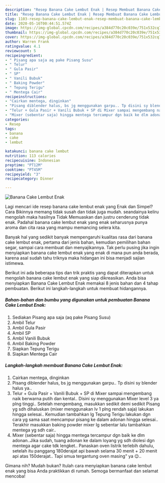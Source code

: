 ```yaml
---
description: "Resep Banana Cake Lembut Enak | Resep Membuat Banana Cake Lembut Enak Yang Menggugah Selera"
title: "Resep Banana Cake Lembut Enak | Resep Membuat Banana Cake Lembut Enak Yang Menggugah Selera"
slug: 1103-resep-banana-cake-lembut-enak-resep-membuat-banana-cake-lembut-enak-yang-menggugah-selera
date: 2020-05-16T00:44:51.574Z
image: https://img-global.cpcdn.com/recipes/a384d770c20c039e/751x532cq70/banana-cake-lembut-enak-foto-resep-utama.jpg
thumbnail: https://img-global.cpcdn.com/recipes/a384d770c20c039e/751x532cq70/banana-cake-lembut-enak-foto-resep-utama.jpg
cover: https://img-global.cpcdn.com/recipes/a384d770c20c039e/751x532cq70/banana-cake-lembut-enak-foto-resep-utama.jpg
author: Warren Frank
ratingvalue: 4.1
reviewcount: 5
recipeingredient:
- " Pisang apa saja aq pake Pisang Susu"
- " Telur"
- " Gula Pasir"
- " SP"
- " Vanili Bubuk"
- " Baking Powder"
- " Tepung Terigu"
- " Mentega Cair"
recipeinstructions:
- "Cairkan mentega, dinginkan"
- "Pisang diblender halus, bs jg menggunakan garpu.. Tp disini sy blender halus ya.."
- "Telur + Gula Pasir + Vanili Bubuk + SP di Mixer sampai mengembang naik berwarna putih dan kental.. Disini sy menggunakan Mixer level 3 ya plng tinggi.. Setelah mengembang, masukkan sedikit demi sedikit Pisang yg sdh dihaluskan (mixer menggunakan lv 1 plng rendah saja) lakukan hingga selesai.. Kemudian tambahkan lg Tepung Terigu lakukan dgn cara yg sama saat mencampur pisang ke dalam adonan hingga selesai.. Terakhir masukkan baking powder mixer lg sebentar lalu tambahkan mentega yg sdh cair.."
- "Mixer (sebentar saja) hingga mentega tercampur dgn baik ke dlm adonan..Jika sudah, tuang adonan ke dalam loyang yg sdh diolesi dgn mentega agar cake tdk lengket.. Panaskan oven listrik terlebih dahulu, setelah itu panggang 180derajat api bawah selama 30 menit + 20 menit api atas 150derajat.. Tapi smua tergantung oven masing&#34; ya 😉.."
categories:
- Resep
tags:
- banana
- cake
- lembut

katakunci: banana cake lembut 
nutrition: 113 calories
recipecuisine: Indonesian
preptime: "PT12M"
cooktime: "PT45M"
recipeyield: "3"
recipecategory: Dinner

---
```



![Banana Cake Lembut Enak](https://img-global.cpcdn.com/recipes/a384d770c20c039e/751x532cq70/banana-cake-lembut-enak-foto-resep-utama.jpg)

Lagi mencari ide resep banana cake lembut enak yang Enak dan Simpel? Cara Bikinnya memang tidak susah dan tidak juga mudah. seandainya keliru mengolah maka hasilnya Tidak Memuaskan dan justru cenderung tidak enak. Padahal banana cake lembut enak yang enak seharusnya punya aroma dan cita rasa yang mampu memancing selera kita.

Banyak hal yang sedikit banyak mempengaruhi kualitas rasa dari banana cake lembut enak, pertama dari jenis bahan, kemudian pemilihan bahan segar, sampai cara membuat dan menyajikannya. Tak perlu pusing jika ingin menyiapkan banana cake lembut enak yang enak di mana pun anda berada, karena asal sudah tahu triknya maka hidangan ini bisa menjadi sajian istimewa.




Berikut ini ada beberapa tips dan trik praktis yang dapat diterapkan untuk mengolah banana cake lembut enak yang siap dikreasikan. Anda bisa menyiapkan Banana Cake Lembut Enak memakai 8 jenis bahan dan 4 tahap pembuatan. Berikut ini langkah-langkah untuk membuat hidangannya.

<!--inarticleads1-->

##### Bahan-bahan dan bumbu yang digunakan untuk pembuatan Banana Cake Lembut Enak:

1. Sediakan  Pisang apa saja (aq pake Pisang Susu)
1. Ambil  Telur
1. Ambil  Gula Pasir
1. Ambil  SP
1. Ambil  Vanili Bubuk
1. Ambil  Baking Powder
1. Siapkan  Tepung Terigu
1. Siapkan  Mentega Cair




<!--inarticleads2-->

##### Langkah-langkah membuat Banana Cake Lembut Enak:

1. Cairkan mentega, dinginkan
1. Pisang diblender halus, bs jg menggunakan garpu.. Tp disini sy blender halus ya..
1. Telur + Gula Pasir + Vanili Bubuk + SP di Mixer sampai mengembang naik berwarna putih dan kental.. Disini sy menggunakan Mixer level 3 ya plng tinggi.. Setelah mengembang, masukkan sedikit demi sedikit Pisang yg sdh dihaluskan (mixer menggunakan lv 1 plng rendah saja) lakukan hingga selesai.. Kemudian tambahkan lg Tepung Terigu lakukan dgn cara yg sama saat mencampur pisang ke dalam adonan hingga selesai.. Terakhir masukkan baking powder mixer lg sebentar lalu tambahkan mentega yg sdh cair..
1. Mixer (sebentar saja) hingga mentega tercampur dgn baik ke dlm adonan..Jika sudah, tuang adonan ke dalam loyang yg sdh diolesi dgn mentega agar cake tdk lengket.. Panaskan oven listrik terlebih dahulu, setelah itu panggang 180derajat api bawah selama 30 menit + 20 menit api atas 150derajat.. Tapi smua tergantung oven masing&#34; ya 😉..




Gimana nih? Mudah bukan? Itulah cara menyiapkan banana cake lembut enak yang bisa Anda praktikkan di rumah. Semoga bermanfaat dan selamat mencoba!
